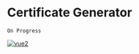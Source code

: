 # Certificate Generator
``On Progress``

[![vue2](https://img.shields.io/badge/vue-2.x-brightgreen.svg)](https://vuejs.org/)
